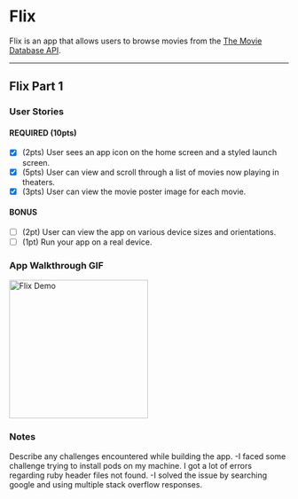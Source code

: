# Flix

Flix is an app that allows users to browse movies from the [The Movie Database API](http://docs.themoviedb.apiary.io/#).

---

## Flix Part 1

### User Stories

#### REQUIRED (10pts)
- [x] (2pts) User sees an app icon on the home screen and a styled launch screen.
- [x] (5pts) User can view and scroll through a list of movies now playing in theaters.
- [x] (3pts) User can view the movie poster image for each movie.

#### BONUS
- [ ] (2pt) User can view the app on various device sizes and orientations.
- [ ] (1pt) Run your app on a real device.

### App Walkthrough GIF
<img src="https://i.imgur.com/Ge4Yr2l.mp4" width=250 title="Flix Demo" alt="Flix Demo"><br>

### Notes
Describe any challenges encountered while building the app.
-I faced some challenge trying to install pods on my machine. I got a lot of errors regarding ruby header files not found. 
-I solved the issue by searching google and using multiple stack overflow responses.

